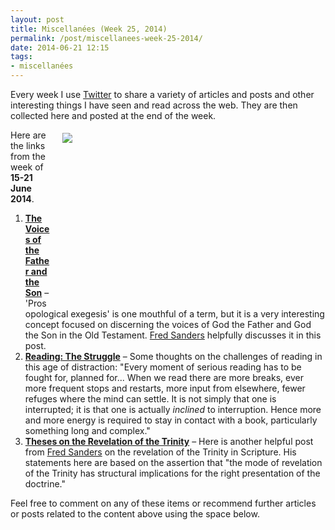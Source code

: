 ```yaml
---
layout: post
title: Miscellanées (Week 25, 2014)
permalink: /post/miscellanees-week-25-2014/
date: 2014-06-21 12:15
tags:
- miscellanées
---
```

Every week I use <a href="http://twitter.com/jakebelder">Twitter</a> to share a variety of articles and posts and other interesting things I have seen and read across the web. They are then collected here and posted at the end of the week.

<div style="float: right; margin: 5px 1px 0px 20px; width: 420px; height: 280px;"><img src="https://dl.dropboxusercontent.com/u/3897986/Jake%20Blog%20Images/book_hands.jpg"></div>
Here are the links from the week of <strong>15-21 June 2014</strong>.

<ol>
<li><strong><a href="http://bit.ly/1qnIYdM">The Voices of the Father and the Son</a></strong> – 'Prosopological exegesis' is one mouthful of a term, but it is a very interesting concept focused on discerning the voices of God the Father and God the Son in the Old Testament. <a href="http://twitter.com/FredFredSanders">Fred Sanders</a> helpfully discusses it in this post.</li>

<li><strong><a href="http://bit.ly/1lBQYGr">Reading: The Struggle</a></strong> – Some thoughts on the challenges of reading in this age of distraction: "Every moment of serious reading has to be fought for, planned for... When we read there are more breaks, ever more frequent stops and restarts, more input from elsewhere, fewer refuges where the mind can settle. It is not simply that one is interrupted; it is that one is actually <em>inclined</em> to interruption. Hence more and more energy is required to stay in contact with a book, particularly something long and complex."</li>

<li><strong><a href="http://bit.ly/Ug1JTm">Theses on the Revelation of the Trinity</a></strong> – Here is another helpful post from <a href="http://twitter.com/FredFredSanders">Fred Sanders</a> on the revelation of the Trinity in Scripture. His statements here are based on the assertion that "the mode of revelation of the Trinity has structural implications for the right presentation of the doctrine."</li>
</ol>

Feel free to comment on any of these items or recommend further articles or posts related to the content above using the space below.
